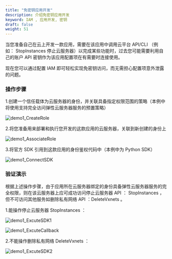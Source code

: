 ```yaml
---
title: "免密钥应用开发"
description: 介绍免密钥应用开发
keyword: IAM , 应用开发, 密钥
draft: false
weight: 51
---
```


当您准备自己在云上开发一款应用，需要在该应用中调用云平台 API/CLI （例如： StopInstances 停止云服务器）以完成某些功能时，过去您可能需要利用自己的账户 API 密钥作为该应用配置项在有需要时连接使用。

现在您可以通过配置 IAM 即可轻松实现免密钥访问，而无需担心配置项意外泄露的问题。

### 操作步骤

1.创建一个信任载体为云服务器的身份，并关联具备指定权限范围的策略（本例中将使用支持完全访问弹性云服务器服务的预置策略）

![demo1_CreateRole](../../_images/demo1_CreateRole.png)

2.将您准备用来部署和执行您开发的这款应用的云服务器，关联到新创建的身份上

![demo1_AssociateRole](../../_images/demo1_AssociateRole.png)

3.将官方 SDK 引用到这款应用的身份鉴权代码中（本例中为 Python SDK）

![demo1_ConnectSDK](../../_images/demo1_ConnectSDK.png)

### 验证演示

根据上述操作步骤，由于应用所在云服务器绑定的身份具备弹性云服务器服务的完全权限，则在该云服务器上应可成功访问停止云服务器 API ： StopInstances ，但不可访问其他服务如删除私有网络 API ：DeleteVxnets 。

1.能操作停止云服务器 StopInstances ：

![demo1_ExcuteSDK1](../../_images/demo1_ExcuteSDK1.png)

![demo1_ExcuteCallback](../../_images/demo1_ExcuteCallback.png)

2.不能操作删除私有网络 DeleteVxnets ：

![demo1_ExcuteSDK2](../../_images/demo1_ExcuteSDK2.png)
